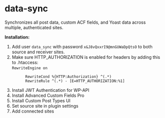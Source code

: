 # data-sync
Synchronizes all post data, custom ACF fields, and Yoast data across multiple, authenticated sites.

<b>Installation:</b>
<ol>
<li>Add user <code>data_sync</code> with password <code>x&J8vQxxrI9@mnGUWaDpQtsO</code> to both source and receiver sites.</li>
<li>Make sure HTTP_AUTHORIZATION is enabled for headers by adding this to .htaccess:<br><code>RewriteEngine on<br>
      RewriteCond %{HTTP:Authorization} ^(.*)
      RewriteRule ^(.*) - [E=HTTP_AUTHORIZATION:%1]
      </code>
      </li>
<li>Install JWT Authentication for WP-API</li>
<li>Install Advanced Custom Fields Pro</li>
<li>Install Custom Post Types UI</li>
<li>Set source site in plugin settings</li>
<li>Add connected sites</li>
</ol>
